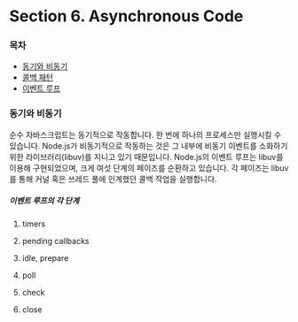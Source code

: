 # Section 6. Asynchronous Code

### 목차

- [동기와 비동기](#동기와_비동기)
- [콜백 패턴](#콜백_패턴)
- [이벤트 루프](#이벤트_루프)

### 동기와 비동기

순수 자바스크립트는 동기적으로 작동합니다. 한 번에 하나의 프로세스만 실행시킬 수 있습니다. Node.js가 비동기적으로 작동하는 것은 그 내부에 비동기 이벤트를 소화하기 위한 라이브러리(libuv)를 지니고 있기 때문입니다. Node.js의 이벤트 루프는 libuv를 이용해 구현되었으며, 크게 여섯 단계의 페이즈를 순환하고 있습니다. 각 페이즈는 libuv를 통해 커널 혹은 쓰레드 풀에 인계했던 콜백 작업을 실행합니다.

##### 이벤트 루프의 각 단계

1. timers

2. pending callbacks

3. idle, prepare

4. poll

5. check

6. close